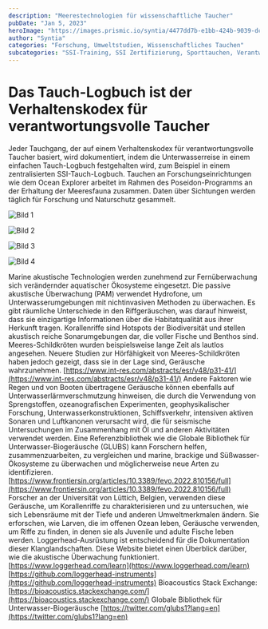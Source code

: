 ```yaml
---
description: "Meerestechnologien für wissenschaftliche Taucher"
pubDate: "Jan 5, 2023"
heroImage: "https://images.prismic.io/syntia/4477dd7b-e1bb-424b-9039-dc6478a89094_IMG_20230102_142855.jpg?auto=compress,format"
author: "Syntia"
categories: "Forschung, Umweltstudien, Wissenschaftliches Tauchen"
subcategories: "SSI-Training, SSI Zertifizierung, Sporttauchen, Verantwortlicher Tauchkodex, Technischer Taucher"
---
```


# **Das Tauch-Logbuch ist der Verhaltenskodex für verantwortungsvolle Taucher**

Jeder Tauchgang, der auf einem Verhaltenskodex für verantwortungsvolle Taucher basiert, wird dokumentiert, indem die Unterwasserreise in einem einfachen Tauch-Logbuch festgehalten wird, zum Beispiel in einem zentralisierten SSI-Tauch-Logbuch.
Tauchen an Forschungseinrichtungen wie dem Ocean Explorer arbeitet im Rahmen des Poseidon-Programms an der Erhaltung der Meeresfauna zusammen. Daten über Sichtungen werden täglich für Forschung und Naturschutz gesammelt.

![Bild 1](https://images.prismic.io/syntia/73538388-229e-4b94-969d-ed0a10819484_20230102-11h-false-orca-oceanexplorer-2.jpg?auto=compress,format)

![Bild 2](https://images.prismic.io/syntia/f919d4fc-347a-49ab-83b3-9093e529e714_20230102-15h-false-orca-oceanexplorer-14.jpg?auto=compress,format)

![Bild 3](https://images.prismic.io/syntia/f6daf9f9-3bdf-4ed7-9865-c4d85878ff55_20230102-15h-false-orca-oceanexplorer-23.jpg?auto=compress,format)

![Bild 4](https://images.prismic.io/syntia/4477dd7b-e1bb-424b-9039-dc6478a89094_IMG_20230102_142855.jpg?auto=compress,format)

Marine akustische Technologien werden zunehmend zur Fernüberwachung sich verändernder aquatischer Ökosysteme eingesetzt. Die passive akustische Überwachung (PAM) verwendet Hydrofone, um Unterwasserumgebungen mit nichtinvasiven Methoden zu überwachen.
Es gibt räumliche Unterschiede in den Riffgeräuschen, was darauf hinweist, dass sie einzigartige Informationen über die Habitatqualität aus ihrer Herkunft tragen. Korallenriffe sind Hotspots der Biodiversität und stellen akustisch reiche Sonarumgebungen dar, die voller Fische und Benthos sind.
Meeres-Schildkröten wurden beispielsweise lange Zeit als lautlos angesehen. Neuere Studien zur Hörfähigkeit von Meeres-Schildkröten haben jedoch gezeigt, dass sie in der Lage sind, Geräusche wahrzunehmen.
[https://www.int-res.com/abstracts/esr/v48/p31-41/](https://www.int-res.com/abstracts/esr/v48/p31-41/)
Andere Faktoren wie Regen und von Booten übertragene Geräusche können ebenfalls auf Unterwasserlärmverschmutzung hinweisen, die durch die Verwendung von Sprengstoffen, ozeanografischen Experimenten, geophysikalischer Forschung, Unterwasserkonstruktionen, Schiffsverkehr, intensiven aktiven Sonaren und Luftkanonen verursacht wird, die für seismische Untersuchungen im Zusammenhang mit Öl und anderen Aktivitäten verwendet werden.
Eine Referenzbibliothek wie die Globale Bibliothek für Unterwasser-Biogeräusche (GLUBS) kann Forschern helfen, zusammenzuarbeiten, zu vergleichen und marine, brackige und Süßwasser-Ökosysteme zu überwachen und möglicherweise neue Arten zu identifizieren.
[https://www.frontiersin.org/articles/10.3389/fevo.2022.810156/full](https://www.frontiersin.org/articles/10.3389/fevo.2022.810156/full)
Forscher an der Universität von Lüttich, Belgien, verwenden diese Geräusche, um Korallenriffe zu charakterisieren und zu untersuchen, wie sich Lebensräume mit der Tiefe und anderen Umweltmerkmalen ändern. Sie erforschen, wie Larven, die im offenen Ozean leben, Geräusche verwenden, um Riffe zu finden, in denen sie als Juvenile und adulte Fische leben werden. Loggerhead-Ausrüstung ist entscheidend für die Dokumentation dieser Klanglandschaften.
Diese Website bietet einen Überblick darüber, wie die akustische Überwachung funktioniert.
[https://www.loggerhead.com/learn](https://www.loggerhead.com/learn) [https://github.com/loggerhead-instruments](https://github.com/loggerhead-instruments)
Bioacoustics Stack Exchange: [https://bioacoustics.stackexchange.com/](https://bioacoustics.stackexchange.com/)
Globale Bibliothek für Unterwasser-Biogeräusche
[https://twitter.com/glubs1?lang=en](https://twitter.com/glubs1?lang=en)